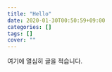 ```yaml
---
title: "Hello"
date: 2020-01-30T00:50:59+09:00
categories: []
tags: []
cover: ""
---
```


여기에 열심히 글을 적습니다.
